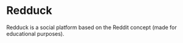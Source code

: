 # Redduck

Redduck is a social platform based on the Reddit concept (made for educational purposes).